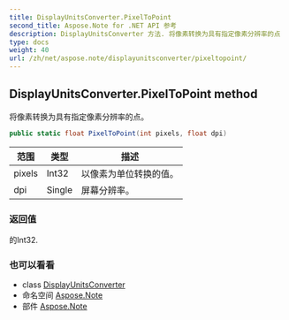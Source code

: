 ```yaml
---
title: DisplayUnitsConverter.PixelToPoint
second_title: Aspose.Note for .NET API 参考
description: DisplayUnitsConverter 方法. 将像素转换为具有指定像素分辨率的点
type: docs
weight: 40
url: /zh/net/aspose.note/displayunitsconverter/pixeltopoint/
---
```

## DisplayUnitsConverter.PixelToPoint method

将像素转换为具有指定像素分辨率的点。

```csharp
public static float PixelToPoint(int pixels, float dpi)
```

| 范围 | 类型 | 描述 |
| --- | --- | --- |
| pixels | Int32 | 以像素为单位转换的值。 |
| dpi | Single | 屏幕分辨率。 |

### 返回值

的Int32.

### 也可以看看

* class [DisplayUnitsConverter](../)
* 命名空间 [Aspose.Note](../../displayunitsconverter/)
* 部件 [Aspose.Note](../../../)


